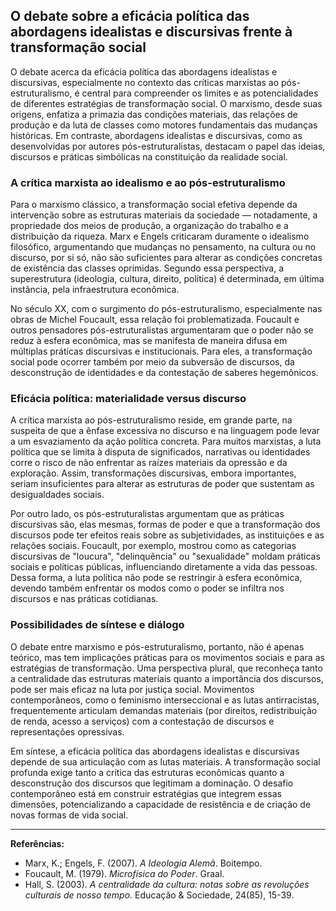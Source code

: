 
## O debate sobre a eficácia política das abordagens idealistas e discursivas frente à transformação social

O debate acerca da eficácia política das abordagens idealistas e discursivas, especialmente no contexto das críticas marxistas ao pós-estruturalismo, é central para compreender os limites e as potencialidades de diferentes estratégias de transformação social. O marxismo, desde suas origens, enfatiza a primazia das condições materiais, das relações de produção e da luta de classes como motores fundamentais das mudanças históricas. Em contraste, abordagens idealistas e discursivas, como as desenvolvidas por autores pós-estruturalistas, destacam o papel das ideias, discursos e práticas simbólicas na constituição da realidade social.

### A crítica marxista ao idealismo e ao pós-estruturalismo

Para o marxismo clássico, a transformação social efetiva depende da intervenção sobre as estruturas materiais da sociedade — notadamente, a propriedade dos meios de produção, a organização do trabalho e a distribuição da riqueza. Marx e Engels criticaram duramente o idealismo filosófico, argumentando que mudanças no pensamento, na cultura ou no discurso, por si só, não são suficientes para alterar as condições concretas de existência das classes oprimidas. Segundo essa perspectiva, a superestrutura (ideologia, cultura, direito, política) é determinada, em última instância, pela infraestrutura econômica.

No século XX, com o surgimento do pós-estruturalismo, especialmente nas obras de Michel Foucault, essa relação foi problematizada. Foucault e outros pensadores pós-estruturalistas argumentaram que o poder não se reduz à esfera econômica, mas se manifesta de maneira difusa em múltiplas práticas discursivas e institucionais. Para eles, a transformação social pode ocorrer também por meio da subversão de discursos, da desconstrução de identidades e da contestação de saberes hegemônicos.

### Eficácia política: materialidade versus discurso

A crítica marxista ao pós-estruturalismo reside, em grande parte, na suspeita de que a ênfase excessiva no discurso e na linguagem pode levar a um esvaziamento da ação política concreta. Para muitos marxistas, a luta política que se limita à disputa de significados, narrativas ou identidades corre o risco de não enfrentar as raízes materiais da opressão e da exploração. Assim, transformações discursivas, embora importantes, seriam insuficientes para alterar as estruturas de poder que sustentam as desigualdades sociais.

Por outro lado, os pós-estruturalistas argumentam que as práticas discursivas são, elas mesmas, formas de poder e que a transformação dos discursos pode ter efeitos reais sobre as subjetividades, as instituições e as relações sociais. Foucault, por exemplo, mostrou como as categorias discursivas de "loucura", "delinquência" ou "sexualidade" moldam práticas sociais e políticas públicas, influenciando diretamente a vida das pessoas. Dessa forma, a luta política não pode se restringir à esfera econômica, devendo também enfrentar os modos como o poder se infiltra nos discursos e nas práticas cotidianas.

### Possibilidades de síntese e diálogo

O debate entre marxismo e pós-estruturalismo, portanto, não é apenas teórico, mas tem implicações práticas para os movimentos sociais e para as estratégias de transformação. Uma perspectiva plural, que reconheça tanto a centralidade das estruturas materiais quanto a importância dos discursos, pode ser mais eficaz na luta por justiça social. Movimentos contemporâneos, como o feminismo interseccional e as lutas antirracistas, frequentemente articulam demandas materiais (por direitos, redistribuição de renda, acesso a serviços) com a contestação de discursos e representações opressivas.

Em síntese, a eficácia política das abordagens idealistas e discursivas depende de sua articulação com as lutas materiais. A transformação social profunda exige tanto a crítica das estruturas econômicas quanto a desconstrução dos discursos que legitimam a dominação. O desafio contemporâneo está em construir estratégias que integrem essas dimensões, potencializando a capacidade de resistência e de criação de novas formas de vida social.

---
**Referências:**
- Marx, K.; Engels, F. (2007). *A Ideologia Alemã*. Boitempo.
- Foucault, M. (1979). *Microfísica do Poder*. Graal.
- Hall, S. (2003). *A centralidade da cultura: notas sobre as revoluções culturais de nosso tempo*. Educação & Sociedade, 24(85), 15-39.
```
